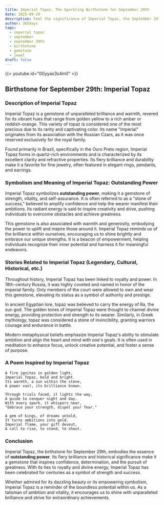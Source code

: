 ```yaml
---
title: Imperial Topaz, The Sparkling Birthstone for September 29th
date: 2025-09-29
description: Feel the significance of Imperial Topaz, the September 29th birthstone symbolizing Outstanding power. Let its beauty and meaning brighten your day.
author: 365days
tags:
  - imperial topaz
  - september
  - september 29th
  - birthstone
  - gemstone
  - jewel
draft: false
---
```


{{< youtube id="0Gyyas3s4m0" >}}

## Birthstone for September 29th: Imperial Topaz

### Description of Imperial Topaz

Imperial Topaz is a gemstone of unparalleled brilliance and warmth, revered for its vibrant hues that range from golden yellow to a rich amber or reddish-orange. This variety of topaz is considered one of the most precious due to its rarity and captivating color. Its name "Imperial" originates from its association with the Russian Czars, as it was once reserved exclusively for the royal family.

Found primarily in Brazil, specifically in the Ouro Preto region, Imperial Topaz forms in quartz-rich environments and is characterized by its excellent clarity and refractive properties. Its fiery brilliance and durability make it a favorite for fine jewelry, often featured in elegant rings, pendants, and earrings.

### Symbolism and Meaning of Imperial Topaz: Outstanding Power

Imperial Topaz symbolizes **outstanding power**, making it a gemstone of strength, vitality, and self-assurance. It is often referred to as a "stone of success," believed to amplify confidence and help the wearer manifest their ambitions. Its radiant energy is said to inspire creativity and drive, pushing individuals to overcome obstacles and achieve greatness.

This gemstone is also associated with warmth and generosity, embodying the power to uplift and inspire those around it. Imperial Topaz reminds us of the brilliance within ourselves, encouraging us to shine brightly and embrace our unique strengths. It is a beacon of empowerment, helping individuals recognize their inner potential and harness it for meaningful endeavors.

### Stories Related to Imperial Topaz (Legendary, Cultural, Historical, etc.)

Throughout history, Imperial Topaz has been linked to royalty and power. In 18th-century Russia, it was highly coveted and named in honor of the imperial family. Only members of the court were allowed to own and wear this gemstone, elevating its status as a symbol of authority and prestige.

In ancient Egyptian lore, topaz was believed to carry the energy of Ra, the sun god. The golden tones of Imperial Topaz were thought to channel divine energy, providing protection and strength to its wearer. Similarly, in Greek mythology, topaz was considered a stone of invincibility, granting warriors courage and endurance in battle.

Modern metaphysical beliefs emphasize Imperial Topaz's ability to stimulate ambition and align the heart and mind with one's goals. It is often used in meditation to enhance focus, unlock creative potential, and foster a sense of purpose.

### A Poem Inspired by Imperial Topaz

```
A fire ignites in golden light,  
Imperial Topaz, bold and bright.  
Its warmth, a sun within the stone,  
A power vast, its brilliance known.  

Through trials faced, it lights the way,  
A guide to conquer night and day.  
With every spark, it whispers near,  
"Embrace your strength, dispel your fear."  

A gem of kings, of dreams untold,  
It turns ambitions into gold.  
Imperial flame, your gift devout,  
A call to rise, to stand, to shout.
```

### Conclusion

Imperial Topaz, the birthstone for September 29th, embodies the essence of **outstanding power**. Its fiery brilliance and historical significance make it a gemstone that inspires confidence, determination, and the pursuit of greatness. With its ties to royalty and divine energy, Imperial Topaz has been celebrated for centuries as a symbol of strength and success.

Whether admired for its dazzling beauty or its empowering symbolism, Imperial Topaz is a reminder of the boundless potential within us. As a talisman of ambition and vitality, it encourages us to shine with unparalleled brilliance and strive for extraordinary achievements.